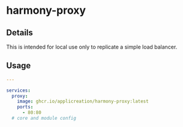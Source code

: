 # harmony-proxy

## Details

This is intended for local use only to replicate a simple load balancer.

## Usage

```yaml
---

services:
  proxy:
    image: ghcr.io/applicreation/harmony-proxy:latest
    ports:
      - 80:80
  # core and module config
```
